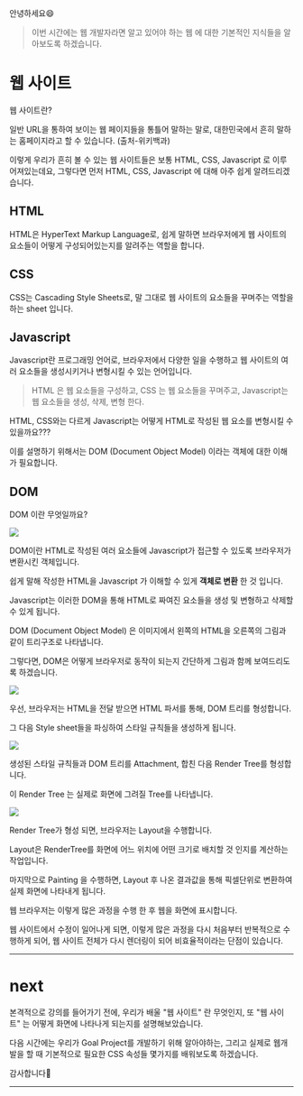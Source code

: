 안녕하세요😄

> 이번 시간에는 웹 개발자라면 알고 있어야 하는 웹 에 대한 기본적인 지식들을 알아보도록 하겠습니다.

# 웹 사이트

웹 사이트란?

일반 URL을 통하여 보이는 웹 페이지들을 통틀어 말하는 말로, 대한민국에서 흔히 말하는 홈페이지라고 할 수 있습니다. (출처-위키백과)

이렇게 우리가 흔히 볼 수 있는 웹 사이트들은 보통 HTML, CSS, Javascript 로 이루어져있는데요, 그렇다면 먼저 HTML, CSS, Javascript 에 대해 아주 쉽게 알려드리겠습니다.

## HTML

HTML은 HyperText Markup Language로, 쉽게 말하면 브라우저에게 웹 사이트의 요소들이 어떻게 구성되어있는지를 알려주는 역할을 합니다.

## CSS

CSS는 Cascading Style Sheets로, 말 그대로 웹 사이트의 요소들을 꾸며주는 역할을 하는 sheet 입니다.

## Javascript

Javascript란 프로그래밍 언어로, 브라우저에서 다양한 일을 수행하고 웹 사이트의 여러 요소들을 생성시키거나 변형시킬 수 있는 언어입니다.

> HTML 은 웹 요소들을 구성하고, CSS 는 웹 요소들을 꾸며주고, Javascript는 웹 요소들을 생성, 삭제, 변형 한다.

HTML, CSS와는 다르게 Javascript는 어떻게 HTML로 작성된 웹 요소를 변형시킬 수 있을까요???

이를 설명하기 위해서는 DOM (Document Object Model) 이라는 객체에 대한 이해가 필요합니다.

## DOM

DOM 이란 무엇일까요?

![](https://velog.velcdn.com/images/hbin12212/post/6e7df781-f221-4201-8b4a-0e8077c48759/image.jpg)

DOM이란 HTML로 작성된 여러 요소들에 Javascript가 접근할 수 있도록 브라우저가 변환시킨 객체입니다.

쉽게 말해 작성한 HTML을 Javascript 가 이해할 수 있게 **객체로 변환** 한 것 입니다.

Javascript는 이러한 DOM을 통해 HTML로 짜여진 요소들을 생성 및 변형하고 삭제할 수 있게 됩니다.

DOM (Document Object Model) 은 이미지에서 왼쪽의 HTML을 오른쪽의 그림과 같이 트리구조로 나타냅니다.

그렇다면, DOM은 어떻게 브라우저로 동작이 되는지 간단하게 그림과 함께 보여드리도록 하겠습니다.

![](https://velog.velcdn.com/images/hbin12212/post/a9303b75-1f1b-421f-bfac-49728cefd60f/image.png)

우선, 브라우저는 HTML을 전달 받으면 HTML 파서를 통해, DOM 트리를 형성합니다.

그 다음 Style sheet들을 파싱하여 스타일 규칙들을 생성하게 됩니다.

![](https://velog.velcdn.com/images/hbin12212/post/44fd82c0-197c-4a8b-99d1-aea355e67c52/image.png)

생성된 스타일 규칙들과 DOM 트리를 Attachment, 합친 다음 Render Tree를 형성합니다.

이 Render Tree 는 실제로 화면에 그려질 Tree를 나타냅니다.

![](https://velog.velcdn.com/images/hbin12212/post/9b305a10-4076-4e4f-b7ab-54c0f740dc3b/image.png)

Render Tree가 형성 되면, 브라우저는 Layout을 수행합니다.

Layout은 RenderTree를 화면에 어느 위치에 어떤 크기로 배치할 것 인지를 계산하는 작업입니다.

마지막으로 Painting 을 수행하면, Layout 후 나온 결과값을 통해 픽셀단위로 변환하여 실제 화면에 나타내게 됩니다.

웹 브라우저는 이렇게 많은 과정을 수행 한 후 웹을 화면에 표시합니다.

웹 사이트에서 수정이 일어나게 되면, 이렇게 많은 과정을 다시 처음부터 반복적으로 수행하게 되어, 웹 사이트 전체가 다시 렌더링이 되어 비효율적이라는 단점이 있습니다.

---

# next

본격적으로 강의를 들어가기 전에, 우리가 배울 "웹 사이트" 란 무엇인지, 또 "웹 사이트" 는 어떻게 화면에 나타나게 되는지를 설명해보았습니다.

다음 시간에는 우리가 Goal Project를 개발하기 위해 알아야하는, 그리고 실제로 웹개발을 할 때 기본적으로 필요한 CSS 속성들 몇가지를 배워보도록 하겠습니다.

감사합니다🤗

---
